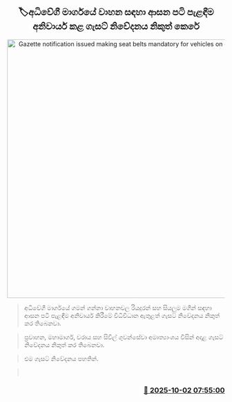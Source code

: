 <p align='center'><b><h2 align='center' title='Gazette notification issued making seat belts mandatory for vehicles on expressways'>🏷අධිවේගී මාර්ගයේ වාහන සඳහා ආසන පටි පැළඳීම අනිවාර්ය කළ ගැසට් නිවේදනය නිකුත් කෙරේ</h2></b></p>
<p align='center'><img src='https://helakuru.sgp1.cdn.digitaloceanspaces.com/esana/images/lib/seat-belt-vehicle-back.jpg' width='600' alt='Gazette notification issued making seat belts mandatory for vehicles on expressways'></p>

> අධිවේගී මාර්ගයේ ගමන් ගන්නා වාහනවල රියදුරන් සහ සියලුම මගීන් සඳහා ආසන පටි පැළඳීම අනිවාර්ය කිරීමේ විධිවිධාන ඇතුළත් ගැසට් නිවේදනය නිකුත් කර තිබෙනවා.

> ප්‍රවාහන, මහාමාර්ග, වරාය සහ සිවිල් ගුවන්සේවා අමාත්‍යාංශය විසින් අදාළ ගැසට් නිවේදනය නිකුත් කර තිබෙනවා.

> එම ගැසට් නිවේදනය පහතින්.

>  



<h3 align='right'><a href='https://www.helakuru.lk/esana/p/114153/'>📅 2025-10-02 07:55:00</a></h3>
